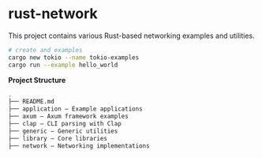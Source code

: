 # rust-network

This project contains various Rust-based networking examples and utilities.

```sh
# create and examples
cargo new tokio --name tokio-examples
cargo run --example hello_world
```

**Project Structure**

```sh
.
├── README.md
├── application – Example applications
├── axum – Axum framework examples
├── clap – CLI parsing with Clap
├── generic – Generic utilities
├── library – Core libraries
├── network – Networking implementations
```